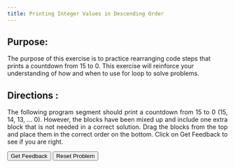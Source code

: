 ```yaml
---
title: Printing Integer Values in Descending Order
---
```


## Purpose:

 <p>The purpose of this exercise is to practice rearranging code steps that prints a countdown from 15 to 0. 
  This exercise will reinforce your understanding of how and when to use for loop to solve problems.</p>


## Directions :

<div style="text-align: justify">
    <p> The following program segment should print a countdown from 15 to 0 (15, 14, 13, … 0). 
      However, the blocks have been mixed up and include one extra block that is not needed in a correct solution. 
      Drag the blocks from the top and place them in the correct order on the bottom. Click on Get Feedback to see if you are right.</p>
  
  <div id="5-sortableTrash" class="sortable-code"></div> 
<div id="5-sortable" class="sortable-code"></div> 
<div style="clear:both;"></div> 
<p> 
    <input id="5-feedbackLink" value="Get Feedback" type="button" /> 
    <input id="5-newInstanceLink" value="Reset Problem" type="button" /> 
</p> 
<script type="text/javascript"> 
(function(){
  var initial = "public class{\n" +
    "	public static void main (String[] args){\n" +
    "		for(int i =15; i&gt;=0; i--)\n" +
    "			System.out.println(i);\n" +
    "	}\n" +
    "}\n" +
    "for(int i=15; i&gt;0; i--) #distractor";
  var parsonsPuzzle = new ParsonsWidget({
    "sortableId": "5-sortable",
    "max_wrong_lines": 10,
    "grader": ParsonsWidget._graders.LineBasedGrader,
    "exec_limit": 2500,
    "can_indent": true,
    "x_indent": 50,
    "lang": "en",
    "trashId": "5-sortableTrash"
  });
  parsonsPuzzle.init(initial);
  parsonsPuzzle.shuffleLines();
  $("#5-newInstanceLink").click(function(event){ 
      event.preventDefault(); 
      parsonsPuzzle.shuffleLines(); 
  }); 
  $("#5-feedbackLink").click(function(event){ 
      event.preventDefault(); 
      parsonsPuzzle.getFeedback(); 
  }); 
})(); 
</script>

